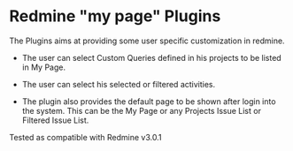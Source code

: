 Redmine "my page" Plugins
=======================

The Plugins aims at providing some user specific customization in redmine.

* The user can select Custom Queries defined in his projects to be listed in My Page.

* The user can select his selected or filtered activities.

* The plugin also provides the default page to be shown after login into the system.
This can be the My Page or any Projects Issue List or Filtered Issue List.

Tested as compatible with Redmine v3.0.1
